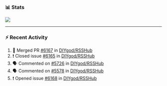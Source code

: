### :bar_chart: Stats

<a href="#">
  <img align="center" src="https://github-readme-stats.vercel.app/api?username=henryqw&count_private=true&show_icons=true" />
</a>
<!-- <a href="#">
  <img align="center" src="https://github-readme-stats-git-master.henryqw.vercel.app/api/top-langs/?username=HenryQW&layout=compact" />
</a> -->

---

### :zap: Recent Activity

<!--START_SECTION:activity-->

1. 🎉 Merged PR [#6167](https://github.com/DIYgod/RSSHub/pull/6167) in [DIYgod/RSSHub](https://github.com/DIYgod/RSSHub)
2. ❗️ Closed issue [#6165](https://github.com/DIYgod/RSSHub/issues/6165) in [DIYgod/RSSHub](https://github.com/DIYgod/RSSHub)
3. 🗣 Commented on [#5726](https://github.com/DIYgod/RSSHub/issues/5726) in [DIYgod/RSSHub](https://github.com/DIYgod/RSSHub)
4. 🗣 Commented on [#5578](https://github.com/DIYgod/RSSHub/issues/5578) in [DIYgod/RSSHub](https://github.com/DIYgod/RSSHub)
5. ❗️ Opened issue [#6168](https://github.com/DIYgod/RSSHub/issues/6168) in [DIYgod/RSSHub](https://github.com/DIYgod/RSSHub)
<!--END_SECTION:activity-->
